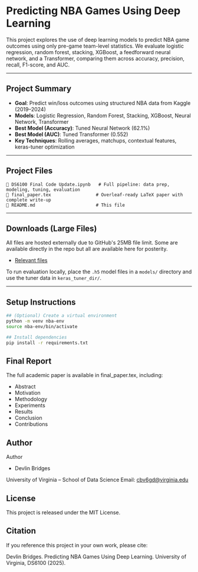 # Predicting NBA Games Using Deep Learning

This project explores the use of deep learning models to predict NBA game outcomes using only pre-game team-level statistics. We evaluate logistic regression, random forest, stacking, XGBoost, a feedforward neural network, and a Transformer, comparing them across accuracy, precision, recall, F1-score, and AUC.

---

## Project Summary

- **Goal**: Predict win/loss outcomes using structured NBA data from Kaggle (2019–2024)
- **Models**: Logistic Regression, Random Forest, Stacking, XGBoost, Neural Network, Transformer
- **Best Model (Accuracy)**: Tuned Neural Network (62.1%)
- **Best Model (AUC)**: Tuned Transformer (0.552)
- **Key Techniques**: Rolling averages, matchups, contextual features, keras-tuner optimization

---

## Project Files

```text
📄 DS6100 Final Code Update.ipynb   # Full pipeline: data prep, modeling, tuning, evaluation
📄 final_paper.tex                 # Overleaf-ready LaTeX paper with complete write-up
📄 README.md                       # This file
```

---

## Downloads (Large Files)

All files are hosted externally due to GitHub's 25MB file limit. Some are available directly in the repo but all are available here for posterity.

- [Relevant files](https://drive.google.com/drive/folders/1iR8G5DNYTqL-EKp-sLve89Y1xEkXbjPz?usp=sharing)

To run evaluation locally, place the `.h5` model files in a `models/` directory and use the tuner data in `keras_tuner_dir/`.

---

## Setup Instructions
```bash
## (Optional) Create a virtual environment
python -m venv nba-env
source nba-env/bin/activate

## Install dependencies
pip install -r requirements.txt
```

## Final Report
The full academic paper is available in final_paper.tex, including:

- Abstract
- Motivation
- Methodology
- Experiments
- Results
- Conclusion
- Contributions

## Author
Author

- Devlin Bridges

University of Virginia – School of Data Science
Email: cbv6gd@virginia.edu

## License

This project is released under the MIT License.

## Citation

If you reference this project in your own work, please cite:

Devlin Bridges. Predicting NBA Games Using Deep Learning. University of Virginia, DS6100 (2025).
